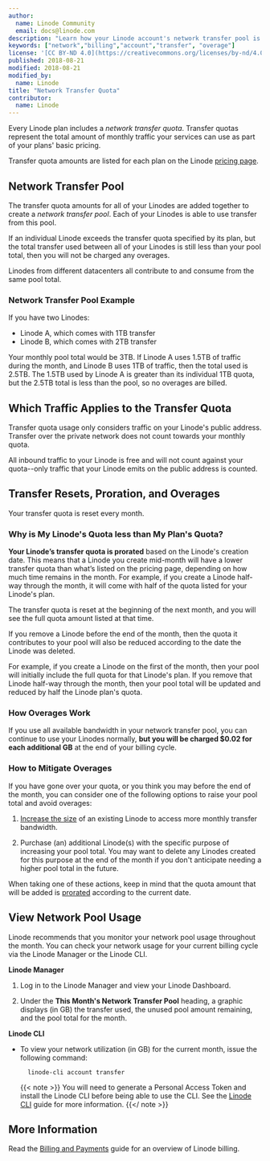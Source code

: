 ```yaml
---
author:
  name: Linode Community
  email: docs@linode.com
description: "Learn how your Linode account's network transfer pool is calculated and billed."
keywords: ["network","billing","account","transfer", "overage"]
license: '[CC BY-ND 4.0](https://creativecommons.org/licenses/by-nd/4.0)'
published: 2018-08-21
modified: 2018-08-21
modified_by:
  name: Linode
title: "Network Transfer Quota"
contributor:
  name: Linode
---
```


Every Linode plan includes a *network transfer quota*. Transfer quotas represent the total amount of monthly traffic your services can use as part of your plans' basic pricing.

Transfer quota amounts are listed for each plan on the Linode [pricing page](https://www.linode.com/pricing).

## Network Transfer Pool

The transfer quota amounts for all of your Linodes are added together to create a *network transfer pool*. Each of your Linodes is able to use transfer from this pool.

If an individual Linode exceeds the transfer quota specified by its plan, but the total transfer used between all of your Linodes is still less than your pool total, then you will not be charged any overages.

Linodes from different datacenters all contribute to and consume from the same pool total.

### Network Transfer Pool Example

If you have two Linodes:

- Linode A, which comes with 1TB transfer
- Linode B, which comes with 2TB transfer

Your monthly pool total would be 3TB. If Linode A uses 1.5TB of traffic during the month, and Linode B uses 1TB of traffic, then the total used is 2.5TB. The 1.5TB used by Linode A is greater than its individual 1TB quota, but the 2.5TB total is less than the pool, so no overages are billed.

## Which Traffic Applies to the Transfer Quota

Transfer quota usage only considers traffic on your Linode's public address. Transfer over the private network does not count towards your monthly quota.

All inbound traffic to your Linode is free and will not count against your quota--only traffic that your Linode emits on the public address is counted.

## Transfer Resets, Proration, and Overages

Your transfer quota is reset every month.

### Why is My Linode's Quota less than My Plan's Quota?

**Your Linode’s transfer quota is prorated** based on the Linode's creation date. This means that a Linode you create mid-month will have a lower transfer quota than what’s listed on the pricing page, depending on how much time remains in the month. For example, if you create a Linode half-way through the month, it will come with half of the quota listed for your Linode's plan.

The transfer quota is reset at the beginning of the next month, and you will see the full quota amount listed at that time.

If you remove a Linode before the end of the month, then the quota it contributes to your pool will also be reduced according to the date the Linode was deleted.

For example, if you create a Linode on the first of the month, then your pool will initially include the full quota for that Linode's plan. If you remove that Linode half-way through the month, then your pool total will be updated and reduced by half the Linode plan's quota.

### How Overages Work

If you use all available bandwidth in your network transfer pool, you can continue to use your Linodes normally, **but you will be charged $0.02 for each additional GB** at the end of your billing cycle.

### How to Mitigate Overages

If you have gone over your quota, or you think you may before the end of the month, you can consider one of the following options to raise your pool total and avoid overages:

1. [Increase the size](/docs/platform/disk-images/resizing-a-linode/) of an existing Linode to access more monthly transfer bandwidth.

1. Purchase (an) additional Linode(s) with the specific purpose of increasing your pool total. You may want to delete any Linodes created for this purpose at the end of the month if you don't anticipate needing a higher pool total in the future.

When taking one of these actions, keep in mind that the quota amount that will be added is [prorated](#why-is-my-linode-s-quota-less-than-my-plan-s-quota) according to the current date.

## View Network Pool Usage

Linode recommends that you monitor your network pool usage throughout the month. You can check your network usage for your current billing cycle via the Linode Manager or the Linode CLI.

**Linode Manager**

1. Log in to the Linode Manager and view your Linode Dashboard.

1. Under the **This Month's Network Transfer Pool** heading, a graphic displays (in GB) the transfer used, the unused pool amount remaining, and the pool total for the month.

**Linode CLI**

- To view your network utilization (in GB) for the current month, issue the following command:

        linode-cli account transfer

    {{< note >}}
You will need to generate a Personal Access Token and install the Linode CLI before being able to use the CLI. See the [Linode CLI](/docs/platform/api/using-the-linode-cli/) guide for more information.
{{</ note >}}

## More Information

Read the [Billing and Payments](/docs/platform/billing-and-support/billing-and-payments/) guide for an overview of Linode billing.